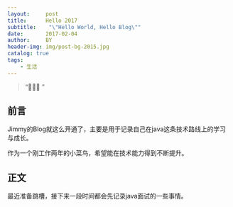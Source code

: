 ```yaml
---
layout:     post
title:      Hello 2017
subtitle:    "\"Hello World, Hello Blog\""
date:       2017-02-04
author:     BY
header-img: img/post-bg-2015.jpg
catalog: true
tags:
    - 生活
---
```


> “🙉🙉🙉 ”

## 前言

Jimmy的Blog就这么开通了，主要是用于记录自己在java这条技术路线上的学习与成长。

作为一个刚工作两年的小菜鸟，希望能在技术能力得到不断提升。


## 正文

最近准备跳槽，接下来一段时间都会先记录java面试的一些事情。